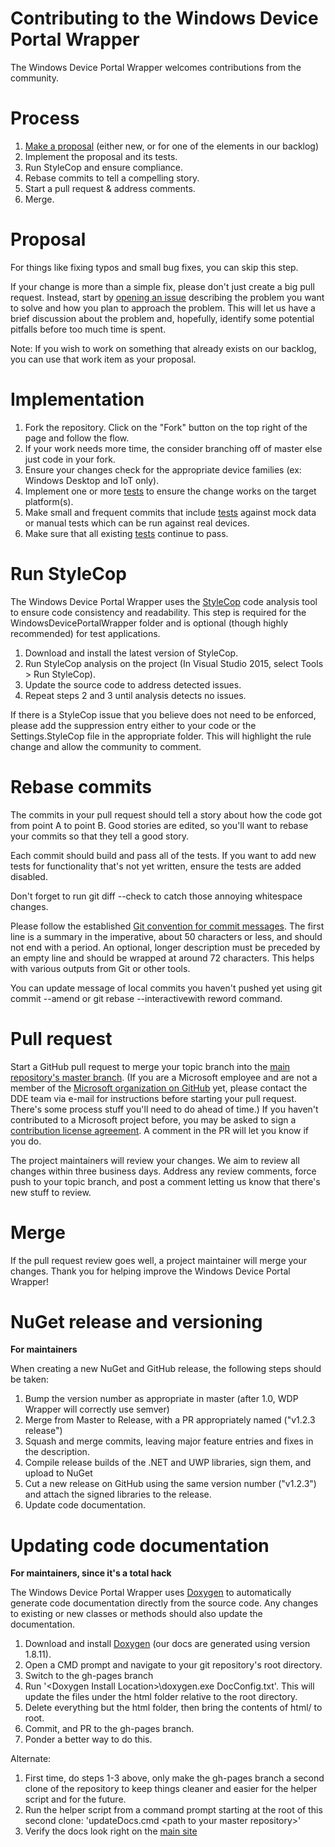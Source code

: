 # Contributing to the Windows Device Portal Wrapper

The Windows Device Portal Wrapper welcomes contributions from the community.

# Process

1. [Make a proposal](https://github.com/Microsoft/WindowsDevicePortalWrapper/issues) (either new, or for one of the elements in our backlog)
2. Implement the proposal and its tests.
3. Run StyleCop and ensure compliance.
4. Rebase commits to tell a compelling story.
5. Start a pull request & address comments.
6. Merge.

# Proposal

For things like fixing typos and small bug fixes, you can skip this step.

If your change is more than a simple fix, please don't just create a big pull request. 
Instead, start by [opening an issue](https://github.com/Microsoft/WindowsDevicePortalWrapper/issues) describing the problem you want to solve and how you plan to approach the problem. This will let us have a brief discussion about the problem and, hopefully, identify some potential pitfalls before too much time is spent.

Note:  If you wish to work on something that already exists on our backlog, you can use that work item as your proposal.  

# Implementation

1. Fork the repository. Click on the "Fork" button on the top right of the page and follow the flow.
2. If your work needs more time, the consider branching off of master else just code in your fork.
3. Ensure your changes check for the appropriate device families (ex: Windows Desktop and IoT only).
4. Implement one or more [tests](https://github.com/Microsoft/WindowsDevicePortalWrapper/blob/master/Testing.md) to ensure the change works on the target platform(s).
5. Make small and frequent commits that include [tests](https://github.com/Microsoft/WindowsDevicePortalWrapper/blob/master/Testing.md) against mock data or manual tests which can be run against real devices.
6. Make sure that all existing [tests](https://github.com/Microsoft/WindowsDevicePortalWrapper/blob/master/Testing.md) continue to pass.

# Run StyleCop

The Windows Device Portal Wrapper uses the [StyleCop](http://stylecop.codeplex.com) code analysis tool to ensure code consistency and readability. This step is required for the WindowsDevicePortalWrapper folder and is optional (though highly recommended) for test applications.

1. Download and install the latest version of StyleCop.
2. Run StyleCop analysis on the project (In Visual Studio 2015, select Tools > Run StyleCop).
3. Update the source code to address detected issues.
4. Repeat steps 2 and 3 until analysis detects no issues.

If there is a StyleCop issue that you believe does not need to be enforced, please add the suppression entry either to your code or the Settings.StyleCop file in the appropriate folder. This will highlight the rule change and allow the community to comment.

# Rebase commits

The commits in your pull request should tell a story about how the code got from point A to point B. 
Good stories are edited, so you'll want to rebase your commits so that they tell a good story.

Each commit should build and pass all of the tests. 
If you want to add new tests for functionality that's not yet written, ensure the tests are added disabled.

Don't forget to run git diff --check to catch those annoying whitespace changes.
 
Please follow the established [Git convention for commit messages](https://www.git-scm.com/book/en/v2/Distributed-Git-Contributing-to-a-Project#Commit-Guidelines). 
The first line is a summary in the imperative, about 50 characters or less, and should not end with a period. 
An optional, longer description must be preceded by an empty line and should be wrapped at around 72 characters. 
This helps with various outputs from Git or other tools.

You can update message of local commits you haven't pushed yet using git commit --amend or git rebase --interactivewith reword command.

# Pull request

Start a GitHub pull request to merge your topic branch into the [main repository's master branch](https://github.com/Microsoft/WindowsDevicePortalWrapper/tree/master). 
(If you are a Microsoft employee and are not a member of the [Microsoft organization on GitHub](https://github.com/Microsoft) yet, please contact the DDE team via e-mail for instructions before starting your pull request. There's some process stuff you'll need to do ahead of time.)
If you haven't contributed to a Microsoft project before, you may be asked to sign a [contribution license agreement](https://cla.microsoft.com/). 
A comment in the PR will let you know if you do.

The project maintainers will review your changes. We aim to review all changes within three business days.
Address any review comments, force push to your topic branch, and post a comment letting us know that there's new stuff to review.

# Merge

If the pull request review goes well, a project maintainer will merge your changes. Thank you for helping improve the Windows Device Portal Wrapper!

# NuGet release and versioning

**For maintainers**

When creating a new NuGet and GitHub release, the following steps should be taken:
1. Bump the version number as appropriate in master (after 1.0, WDP Wrapper will correctly use semver)
2. Merge from Master to Release, with a PR appropriately named ("v1.2.3 release")
3. Squash and merge commits, leaving major feature entries and fixes in the description. 
4. Compile release builds of the .NET and UWP libraries, sign them, and upload to NuGet 
5. Cut a new release on GitHub using the same version number ("v1.2.3") and attach the signed libraries to the release. 
6. Update code documentation. 

# Updating code documentation

**For maintainers, since it's a total hack**

The Windows Device Portal Wrapper uses [Doxygen](http://www.stack.nl/~dimitri/doxygen/download.html) to automatically generate code documentation directly from the source code. Any changes to existing or new classes or methods should also update the documentation.

1. Download and install [Doxygen](http://www.stack.nl/~dimitri/doxygen/download.html) (our docs are generated using version 1.8.11).
2. Open a CMD prompt and navigate to your git repository's root directory.
3. Switch to the gh-pages branch
4. Run '\<Doxygen Install Location\>\\doxygen.exe DocConfig.txt'. This will update the files under the html folder relative to the root directory.
5. Delete everything but the html folder, then bring the contents of html/ to root.
6. Commit, and PR to the gh-pages branch. 
7. Ponder a better way to do this.

Alternate:

1. First time, do steps 1-3 above, only make the gh-pages branch a second clone of the repository to keep things cleaner and easier for the helper script and for the future.
2. Run the helper script from a command prompt starting at the root of this second clone: 'updateDocs.cmd \<path to your master repository\>'
3. Verify the docs look right on the [main site](https://microsoft.github.io/WindowsDevicePortalWrapper/)
